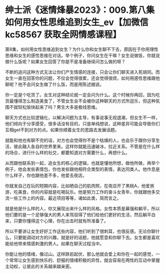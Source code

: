 # 绅士派《迷情烽暴2023》：009.第八集 如何用女性思维追到女生_ev【加微信 kc58567 获取全网情感课程】

第8集，如何用女性思维追到女生？为什么你和女生聊不下去，原因在于你用理性思维和女生的感性思维在对话。举个例子，你问女生在干嘛？女生说做饭，你就说做什么饭呢？如果女生回答了你是不是准备继续问怎么做的呀？

不断的追问这种方式无法让你们产生情感的连接，只会让你们聊天进入死胡同。而女生一直在回答你的问题，不仅会觉得很累，还会觉得很烦，如何用感性思维跟他聊呢？他不会问女生做了什么饭，而是用陈述据说。

你一定是个吃货了。女生对这种结论就一定会问为什么。这个时候你再回，因为吃货最懂得怎么制造美食了，不管女生会不会被你这种聊天的方式所逗乐，但这种氛围不就轻松愉快起来了吗？男生大多是极线思维。

聊天方式也比较逻辑化，以解决问题为主导，有事说事无视退潮，但女生不一样，他们倾向于分享感受，很多话没有目的，只是单纯想说，这种差异可能会导致你们互相get不到对方的点。如果你顺着女生的思路去发展话题。

就能和他也有聊不完的话，对方也会觉得你不是个枯燥的人，也会乐于跟你分享生活，彼此融入各自的世界里来。这样你就能迅速破冰，拉近关系。不管是在什么样的场合，进行什么样的社交，都要知道对方需要什么，再想什么。

从而跟他联系到一起，追女生的核心的逻辑，也就是懂他所想，做他所做，再举个例子，他会发些表情包，你也发些跟他相符合类型的表情，表达同类人。他作息是什么样子，你也跟他差不多，他爱去夜店。

你就发自己在玩的短期内容，比如晒自己的肌肉照，在夜店开了黑桃A，他爱旅游，吃美食，你的内容就是吃喝玩乐。他是努力工作的奋斗女青年，你就跟他多交流一些工作上的内容。最近项目等等，诸如此类，简而言之。

就是他是什么样的人，你又展现出来什么样的风格。女性本质是幕强和躺平，所以他们要的是一个足够强大的男人来驾驭得了他们给他们更好的生活，然后躺平白来，只要你懂得这个心理，你在出击时就有所准备了。

所以不要讲让女生好好工作这些内容，他们听到了很刺耳，也很反感。无论你聊什么，只要能调动对方的兴趣，就是好的话题，他就愿意和你聊下去。女生都是喜欢能给他带来情感刺激的男人。如果在聊天过程当中。

你能让他的情绪，像过山。这样跌宕起伏，那么他就会爱上和你在一起的感觉，一个常常让女生感到快乐的、舒服的情绪积极的异性，就会容易在两性的互动中掌握主动权，让彼此的关系越来越亲密。

